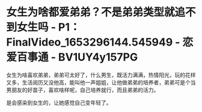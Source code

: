 # 女生为啥都爱弟弟？不是弟弟类型就追不到女生吗 - P1：FinalVideo_1653296144.545949 - 恋爱百事通 - BV1UY4y157PG

女生为啥喜欢弟弟，弟弟可太好了，什么男生，既活力满满，热情阳光，玩的花样又多，生活阅历又没他高，能叫他一声姐姐，让他做弟弟的培养者，弟弟可是个当男朋友的好苗子，喜欢啥样呢，自己培养就行，而且弟弟的活力。

是会感染到女生的，让她感觉自己变年轻了。